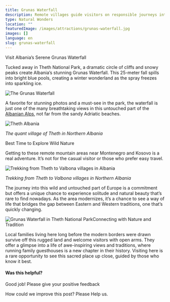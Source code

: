 ```yaml
---
title: Grunas Waterfall
description: Remote villages guide visitors on responsible journeys into Albania's Theth National Park wilderness seeking exceptional solitude witnessing the photogenic 25-meter tendrils of Grunas Waterfall amidst an untamed alpine setting far from modern crowds and infrastructure.
type: Natural Wonders
location: ""
featuredImage: /images/attractions/grunas-waterfall.jpg
images: []
language: en
slug: grunas-waterfall
---
```


Visit Albania’s Serene Grunas Waterfall

Tucked away in Theth National Park, a dramatic circle of cliffs and snowy peaks create Albania’s stunning Grunas Waterfall. This 25-meter fall spills into bright blue pools, creating a winter wonderland as the spray freezes into sparkling ice.

![The Grunas Waterfall](https://eia476h758b.exactdn.com/wp-content/uploads/2023/12/The-Grunas-Waterfall.jpeg "The Grunas Waterfall")

A favorite for stunning photos and a must-see in the park, the waterfall is just one of the many breathtaking views in this untouched part of the [Albanian Alps](https://albaniavisit.com/attractions/albanian-alps/), not far from the sandy Adriatic beaches.

![Theth Albania](https://eia476h758b.exactdn.com/wp-content/uploads/2020/02/Teth03_AlbaniaVisit.com_.jpg "Teth03 AlbaniaVisit.com")

*The quant village of Theth in Northern Albania*

Best Time to Explore Wild Nature

Getting to these remote mountain areas near Montenegro and Kosovo is a real adventure. It’s not for the casual visitor or those who prefer easy travel.

![Trekking from Theth to Valbona villages in Albania](https://eia476h758b.exactdn.com/wp-content/uploads/2023/12/Hiking-Trekking-from-Theth-to-Valbona-villages-in-Albania-2.jpeg "Hiking Trekking from Theth to Valbona villages in Albania 2")

*Trekking from Theth to Valbona villages in Northern Albania*

The journey into this wild and untouched part of Europe is a commitment but offers a unique chance to experience solitude and natural beauty that’s rare to find nowadays. As the area modernizes, it’s a chance to see a way of life that bridges the gap between Eastern and Western traditions, one that’s quickly changing.

![Grunas Waterfall in Theth National Park](https://eia476h758b.exactdn.com/wp-content/uploads/2023/12/Grunas-Waterfall-in-Theth-National-Park.jpeg "Grunas Waterfall in Theth National Park")Connecting with Nature and Tradition

Local families living here long before the modern borders were drawn survive off this rugged land and welcome visitors with open arms. They offer a glimpse into a life of awe-inspiring views and traditions, where running family guesthouses is a new chapter in their history. Visiting here is a rare opportunity to see this sacred place up close, guided by those who know it best.

#### Was this helpful?

 

Good job! Please give your positive feedback

How could we improve this post? Please Help us.
